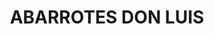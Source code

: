 ---
title: "ABARROTES DON LUIS"
url: /mexicali/abarrotes-don-luis-avenida-castilleja/
shop: Lebensmittel
---